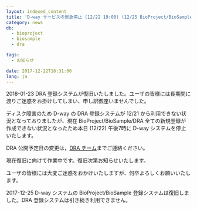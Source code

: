 ```yaml
---
layout: indexed_content
title: 'D-way サービスの緊急停止 (12/22 19:00) (12/25 BioProject/BioSample のみ復旧, 1/23 DRA 復旧)'
category: news
db:
  - bioproject
  - biosample
  - dra

tags:
  - お知らせ

date: 2017-12-22T16:31:00
lang: ja
---
```


<p><span class="red">2018-01-23 DRA 登録システムが復旧いたしました。ユーザの皆様には長期間に渡りご迷惑をお掛けしてしまい、申し訳御座いませんでした。</span></p>

<p>ディスク障害のため D-way の DRA 登録システムが 12/21 から利用できない状況となっておりましたが、現在 BioProject/BioSample/DRA 全ての新規登録が作成できない状況となったため本日 (12/22) 午後7時に D-way システムを停止いたします。</p>

<p>DRA 公開予定日の変更は，<a href="/contact-ddbj.html">DRA チーム</a>までご連絡ください。</p>

<p>現在復旧に向けて作業中です。復旧次第お知らせいたします。</p>

<p>ユーザの皆様には大変ご迷惑をおかけいたしますが、何卒よろしくお願いいたします。</p>

<p><span class="red">2017-12-25 D-way システムの BioProject/BioSample 登録システムは復旧しました。DRA 登録システムは引き続き利用できません。</span></p>
